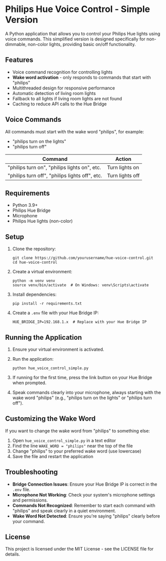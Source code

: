 # Philips Hue Voice Control - Simple Version

A Python application that allows you to control your Philips Hue lights using voice commands. This simplified version is designed specifically for non-dimmable, non-color lights, providing basic on/off functionality.

## Features

- Voice command recognition for controlling lights
- **Wake word activation** - only responds to commands that start with "philips"
- Multithreaded design for responsive performance
- Automatic detection of living room lights
- Fallback to all lights if living room lights are not found
- Caching to reduce API calls to the Hue Bridge

## Voice Commands

All commands must start with the wake word "philips", for example:
- "philips turn on the lights"
- "philips turn off"

| Command | Action |
|---------|--------|
| "philips turn on", "philips lights on", etc. | Turn lights on |
| "philips turn off", "philips lights off", etc. | Turn lights off |

## Requirements

- Python 3.9+
- Philips Hue Bridge
- Microphone
- Philips Hue lights (non-color)

## Setup

1. Clone the repository:
   ```
   git clone https://github.com/yourusername/hue-voice-control.git
   cd hue-voice-control
   ```

2. Create a virtual environment:
   ```
   python -m venv venv
   source venv/bin/activate  # On Windows: venv\Scripts\activate
   ```

3. Install dependencies:
   ```
   pip install -r requirements.txt
   ```

4. Create a `.env` file with your Hue Bridge IP:
   ```
   HUE_BRIDGE_IP=192.168.1.x  # Replace with your Hue Bridge IP
   ```

## Running the Application

1. Ensure your virtual environment is activated.

2. Run the application:
   ```
   python hue_voice_control_simple.py
   ```

3. If running for the first time, press the link button on your Hue Bridge when prompted.

4. Speak commands clearly into your microphone, always starting with the wake word "philips" (e.g., "philips turn on the lights" or "philips turn off").

## Customizing the Wake Word

If you want to change the wake word from "philips" to something else:

1. Open `hue_voice_control_simple.py` in a text editor
2. Find the line `WAKE_WORD = "philips"` near the top of the file
3. Change "philips" to your preferred wake word (use lowercase)
4. Save the file and restart the application

## Troubleshooting

- **Bridge Connection Issues**: Ensure your Hue Bridge IP is correct in the `.env` file.
- **Microphone Not Working**: Check your system's microphone settings and permissions.
- **Commands Not Recognized**: Remember to start each command with "philips" and speak clearly in a quiet environment.
- **Wake Word Not Detected**: Ensure you're saying "philips" clearly before your command.

## License

This project is licensed under the MIT License - see the LICENSE file for details. 